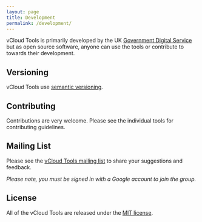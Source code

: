 ```yaml
---
layout: page
title: Development
permalink: /development/
---
```


vCloud Tools is primarily developed by the UK [Government Digital
Service](https://gds.blog.gov.uk/) but as open source software, anyone can use the tools
or contribute to towards their development.

## Versioning

vCloud Tools use [semantic versioning](http://semver.org/).

## Contributing

Contributions are very welcome. Please see the individual tools for contributing guidelines.

## Mailing List

Please see the [vCloud Tools mailing list](https://groups.google.com/a/digital.cabinet-office.gov.uk/forum/#!forum/vcloud-tools)
to share your suggestions and feedback.

_Please note, you must be signed in with a Google account to join the group._

## License

All of the vCloud Tools are released under the [MIT license](http://opensource.org/licenses/MIT).
